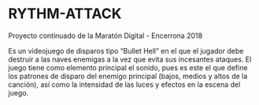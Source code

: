 # RYTHM-ATTACK
Proyecto continuado de la Maratón Digital - Encerrona 2018

Es un videojuego de disparos tipo “Bullet Hell” en el que el jugador debe destruir a las naves enemigas a la vez que evita sus incesantes ataques. El juego tiene como elemento principal el sonido, pues es este el que define los patrones de disparo del enemigo principal (bajos, medios y altos de la canción), así como la intensidad de las luces y efectos en la escena del juego.
